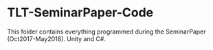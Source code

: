 # TLT-SeminarPaper-Code

This folder contains everything programmed during the SeminarPaper (Oct2017-May2018). Unity and C#.
